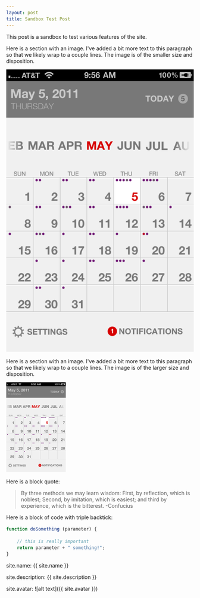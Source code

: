 ```yaml
---
layout: post
title: Sandbox Test Post
---
```


This post is a sandbox to test various features of the site.

Here is a section with an image. I've added a bit more text to this paragraph so that we likely wrap to a couple lines. The image is of the smaller size and disposition.

![alt text](../images/testpost/1.png)

Here is a section with an image. I've added a bit more text to this paragraph so that we likely wrap to a couple lines. The image is of the larger size and disposition.

![alt text](../images/testpost/2.png)

Here is a block quote:

> By three methods we may learn wisdom: First, by reflection, which is noblest; Second, by imitation, which is easiest; and third by experience, which is the bitterest. -Confucius

Here is a block of code with triple backtick:

```javascript
function doSomething (parameter) {

	// this is really important
	return parameter + " something!";
}
```

site.name: {{ site.name }}

site.description: {{ site.description }}

site.avatar: ![alt text]({{ site.avatar }})
